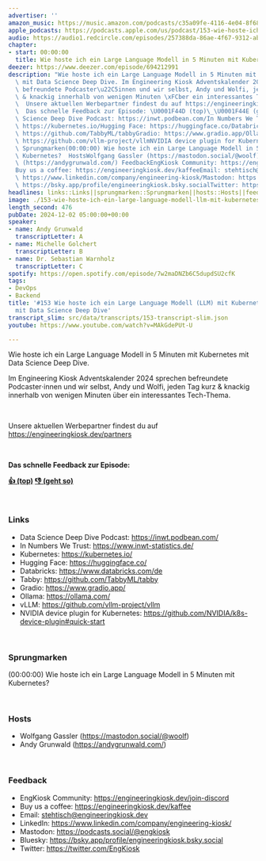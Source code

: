 ```yaml
---
advertiser: ''
amazon_music: https://music.amazon.com/podcasts/c35a09fe-4116-4e04-8f68-77d61b112e46/episodes/744e3108-cae7-4853-8cfe-60e544ba41a5/engineering-kiosk-153-wie-hoste-ich-ein-large-language-modell-llm-mit-kubernetes-in-5-minuten-mit-data-science-deep-dive
apple_podcasts: https://podcasts.apple.com/us/podcast/153-wie-hoste-ich-ein-large-language-modell-llm-mit/id1603082924?i=1000678855032&uo=4
audio: https://audio1.redcircle.com/episodes/257388da-86ae-4f67-9312-abbe1761ba45/stream.mp3
chapter:
- start: 00:00:00
  title: Wie hoste ich ein Large Language Modell in 5 Minuten mit Kubernetes?
deezer: https://www.deezer.com/episode/694212991
description: "Wie hoste ich ein Large Language Modell in 5 Minuten mit Kubernetes\
  \ mit Data Science Deep Dive. Im Engineering Kiosk Adventskalender 2024 sprechen\
  \ befreundete Podcaster\u22C5innen und wir selbst, Andy und Wolfi, jeden Tag kurz\
  \ & knackig innerhalb von wenigen Minuten \xFCber ein interessantes Tech-Thema.\
  \  Unsere aktuellen Werbepartner findest du auf https://engineeringkiosk.dev/partners\
  \  Das schnelle Feedback zur Episode: \U0001F44D (top)\_\U0001F44E (geht so)  LinksData\
  \ Science Deep Dive Podcast: https://inwt.podbean.com/In Numbers We Trust: https://www.inwt-statistics.de/Kubernetes:\
  \ https://kubernetes.io/Hugging Face: https://huggingface.co/Databricks: https://www.databricks.com/deTabby:\
  \ https://github.com/TabbyML/tabbyGradio: https://www.gradio.app/Ollama: https://ollama.com/vLLM:\
  \ https://github.com/vllm-project/vllmNVIDIA device plugin for Kubernetes: https://github.com/NVIDIA/k8s-device-plugin#quick-start\
  \ Sprungmarken(00:00:00) Wie hoste ich ein Large Language Modell in 5 Minuten mit\
  \ Kubernetes?  HostsWolfgang Gassler (https://mastodon.social/@woolf)Andy Grunwald\
  \ (https://andygrunwald.com/) FeedbackEngKiosk Community: https://engineeringkiosk.dev/join-discord\_\
  Buy us a coffee: https://engineeringkiosk.dev/kaffeeEmail: stehtisch@engineeringkiosk.devLinkedIn:\
  \ https://www.linkedin.com/company/engineering-kiosk/Mastodon: https://podcasts.social/@engkioskBluesky:\
  \ https://bsky.app/profile/engineeringkiosk.bsky.socialTwitter: https://twitter.com/EngKiosk"
headlines: links::Links||sprungmarken::Sprungmarken||hosts::Hosts||feedback::Feedback
image: ./153-wie-hoste-ich-ein-large-language-modell-llm-mit-kubernetes-in-5-minuten-mit-data-science-deep-dive.jpg
length_second: 476
pubDate: 2024-12-02 05:00:00+00:00
speaker:
- name: Andy Grunwald
  transcriptLetter: A
- name: Michelle Golchert
  transcriptLetter: B
- name: Dr. Sebastian Warnholz
  transcriptLetter: C
spotify: https://open.spotify.com/episode/7w2maDNZb6C5dupdSU2cfK
tags:
- DevOps
- Backend
title: '#153 Wie hoste ich ein Large Language Modell (LLM) mit Kubernetes in 5 Minuten
  mit Data Science Deep Dive'
transcript_slim: src/data/transcripts/153-transcript-slim.json
youtube: https://www.youtube.com/watch?v=MAkGdePUt-U

---
```

<p>Wie hoste ich ein Large Language Modell in 5 Minuten mit Kubernetes mit Data Science Deep Dive.</p><p>Im Engineering Kiosk Adventskalender 2024 sprechen befreundete Podcaster⋅innen und wir selbst, Andy und Wolfi, jeden Tag kurz &amp; knackig innerhalb von wenigen Minuten über ein interessantes Tech-Thema.</p><p><br></p><p>Unsere aktuellen Werbepartner findest du auf <a href="https://engineeringkiosk.dev/partners">https://engineeringkiosk.dev/partners</a></p><p><br></p><p><strong>Das schnelle Feedback zur Episode:</strong></p><p><a href="https://api.openpodcast.dev/feedback/153/upvote" rel="nofollow"><strong>👍 (top)</strong></a><strong> </strong><a href="https://api.openpodcast.dev/feedback/153/downvote" rel="nofollow"><strong>👎 (geht so)</strong></a></p><p><br></p><h3 id="links">Links</h3><ul><li>Data Science Deep Dive Podcast: <a href="https://inwt.podbean.com/" rel="nofollow">https://inwt.podbean.com/</a></li><li>In Numbers We Trust: <a href="https://www.inwt-statistics.de/" rel="nofollow">https://www.inwt-statistics.de/</a></li><li>Kubernetes: <a href="https://kubernetes.io/" rel="nofollow">https://kubernetes.io/</a></li><li>Hugging Face: <a href="https://huggingface.co/" rel="nofollow">https://huggingface.co/</a></li><li>Databricks: <a href="https://www.databricks.com/de" rel="nofollow">https://www.databricks.com/de</a></li><li>Tabby: <a href="https://github.com/TabbyML/tabby" rel="nofollow">https://github.com/TabbyML/tabby</a></li><li>Gradio: <a href="https://www.gradio.app/" rel="nofollow">https://www.gradio.app/</a></li><li>Ollama: <a href="https://ollama.com/" rel="nofollow">https://ollama.com/</a></li><li>vLLM: <a href="https://github.com/vllm-project/vllm" rel="nofollow">https://github.com/vllm-project/vllm</a></li><li>NVIDIA device plugin for Kubernetes: <a href="https://github.com/NVIDIA/k8s-device-plugin#quick-start" rel="nofollow">https://github.com/NVIDIA/k8s-device-plugin#quick-start</a></li></ul><p><br></p><h3 id="sprungmarken">Sprungmarken</h3><p>(00:00:00) Wie hoste ich ein Large Language Modell in 5 Minuten mit Kubernetes?</p><p><br></p><h3 id="hosts">Hosts</h3><ul><li>Wolfgang Gassler (<a href="https://mastodon.social/@woolf" rel="nofollow">https://mastodon.social/@woolf</a>)</li><li>Andy Grunwald (<a href="https://andygrunwald.com/" rel="nofollow">https://andygrunwald.com/</a>)</li></ul><p><br></p><h3 id="feedback">Feedback</h3><ul><li>EngKiosk Community: <a href="https://engineeringkiosk.dev/join-discord">https://engineeringkiosk.dev/join-discord</a> </li><li>Buy us a coffee: <a href="https://engineeringkiosk.dev/kaffee">https://engineeringkiosk.dev/kaffee</a></li><li>Email: <a href="mailto:stehtisch@engineeringkiosk.dev" rel="nofollow">stehtisch@engineeringkiosk.dev</a></li><li>LinkedIn: <a href="https://www.linkedin.com/company/engineering-kiosk/" rel="nofollow">https://www.linkedin.com/company/engineering-kiosk/</a></li><li>Mastodon: <a href="https://podcasts.social/@engkiosk" rel="nofollow">https://podcasts.social/@engkiosk</a></li><li>Bluesky: <a href="https://bsky.app/profile/engineeringkiosk.bsky.social" rel="nofollow">https://bsky.app/profile/engineeringkiosk.bsky.social</a></li><li>Twitter: <a href="https://twitter.com/EngKiosk" rel="nofollow">https://twitter.com/EngKiosk</a></li></ul>